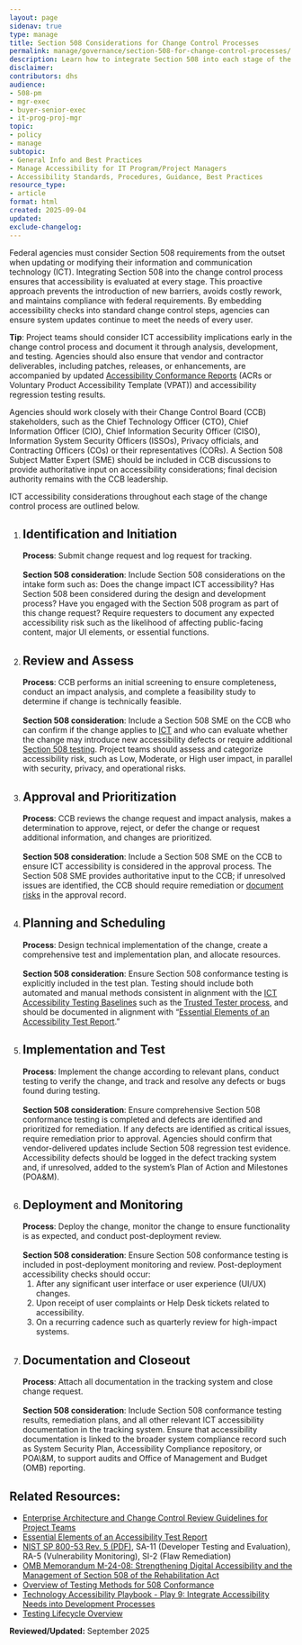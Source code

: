 ```yaml
---
layout: page
sidenav: true
type: manage
title: Section 508 Considerations for Change Control Processes
permalink: manage/governance/section-508-for-change-control-processes/
description: Learn how to integrate Section 508 into each stage of the ICT change control process to ensure Section 508 compliance.
disclaimer: 
contributors: dhs
audience: 
- 508-pm
- mgr-exec
- buyer-senior-exec
- it-prog-proj-mgr
topic: 
- policy
- manage
subtopic: 
- General Info and Best Practices
- Manage Accessibility for IT Program/Project Managers
- Accessibility Standards, Procedures, Guidance, Best Practices
resource_type: 
- article
format: html
created: 2025-09-04
updated: 
exclude-changelog: 
---
```

Federal agencies must consider Section 508 requirements from the outset when updating or modifying their information and communication technology (ICT). Integrating Section 508 into the change control process ensures that accessibility is evaluated at every stage. This proactive approach prevents the introduction of new barriers, avoids costly rework, and maintains compliance with federal requirements. By embedding accessibility checks into standard change control steps, agencies can ensure system updates continue to meet the needs of every user.

<div class="border-base radius-lg border-1px padding-1 bg-primary-lighter" style="margin-top: 1.0em;"><strong>Tip</strong>: Project teams should consider ICT accessibility implications early in the change control process and document it through analysis, development, and testing. Agencies should also ensure that vendor and contractor deliverables, including patches, releases, or enhancements, are accompanied by updated <a href="{{site.baseurl}}/sell/acr/">Accessibility Conformance Reports</a> (ACRs or Voluntary Product Accessibility Template (VPAT)) and accessibility regression testing results.</div>

Agencies should work closely with their Change Control Board (CCB) stakeholders, such as the Chief Technology Officer (CTO), Chief Information Officer (CIO), Chief Information Security Officer (CISO), Information System Security Officers (ISSOs), Privacy officials, and Contracting Officers (COs) or their representatives (CORs). A Section 508 Subject Matter Expert (SME) should be included in CCB discussions to provide authoritative input on accessibility considerations; final decision authority remains with the CCB leadership.

ICT accessibility considerations throughout each stage of the change control process are outlined below.

<ol class="usa-process-list">
  <li class="usa-process-list__item">
    <h2 class="usa-process-list__heading">Identification and Initiation</h2> 
  <strong>Process</strong>: Submit change request and log request for tracking.<br> <br>
<strong>Section 508 consideration</strong>: Include Section 508 considerations on the intake form such as: Does the change impact ICT accessibility? Has Section 508 been considered during the design and development process? Have you engaged with the Section 508 program as part of this change request? Require requesters to document any expected accessibility risk such as the likelihood of affecting public-facing content, major UI elements, or essential functions.</li>
<li class="usa-process-list__item">
    <h2 class="usa-process-list__heading">Review and Assess</h2> 
  <strong>Process</strong>: CCB performs an initial screening to ensure completeness, conduct an impact analysis, and complete a feasibility study to determine if change is technically feasible. <br> <br>
<strong>Section 508 consideration</strong>: Include a Section 508 SME on the CCB who can confirm if the change applies to <a href="{{site.baseurl}}/tools/glossary/#i">ICT</a> and who can evaluate whether the change may introduce new accessibility defects or require additional <a href="{{site.baseurl}}/test/">Section 508 testing</a>. Project teams should assess and categorize accessibility risk, such as Low, Moderate, or High user impact, in parallel with security, privacy, and operational risks.</li>  
<li class="usa-process-list__item">
    <h2 class="usa-process-list__heading">Approval and Prioritization</h2> 
<strong>Process</strong>: CCB reviews the change request and impact analysis, makes a determination to approve, reject, or defer the change or request additional information, and changes are prioritized. <br> <br>
<strong>Section 508 consideration</strong>: Include a Section 508 SME on the CCB to ensure ICT accessibility is considered in the approval process. The Section 508 SME provides authoritative input to the CCB; if unresolved issues are identified, the CCB should require remediation or <a href="{{site.baseurl}}/blog/Accessibility-risk-management-and-model/">document risks</a> in the approval record.</li> 
<li class="usa-process-list__item">
    <h2 class="usa-process-list__headinsg">Planning and Scheduling</h2>  
<strong>Process</strong>: Design technical implementation of the change, create a comprehensive test and implementation plan, and allocate resources. <br>
<br>
<strong>Section 508 consideration</strong>: Ensure Section 508 conformance testing is explicitly included in the test plan. Testing should include both automated and manual methods consistent in alignment with the <a href="{{site.baseurl}}/test/ict-testing-baseline-portfolio/">ICT Accessibility Testing Baselines</a> such as the <a href="{{site.baseurl}}/test/trusted-tester/#dhs-trusted-tester-process--certification-program\">Trusted Tester process</a>, and should be documented in alignment with “<a href="{{site.baseurl}}/test/elements-of-an-accessibility-test-report/">Essential Elements of an Accessibility Test Report</a>.”</li>  
<li class="usa-process-list__item">
    <h2 class="usa-process-list__heading">Implementation and Test</h2> 
<strong>Process</strong>: Implement the change according to relevant plans, conduct testing to verify the change, and track and resolve any defects or bugs found during testing.<br>  
<br>
<strong>Section 508 consideration</strong>: Ensure comprehensive Section 508 conformance testing is completed and defects are identified and prioritized for remediation. If any defects are identified as critical issues, require remediation prior to approval. Agencies should confirm that vendor-delivered updates include Section 508 regression test evidence. Accessibility defects should be logged in the defect tracking system and, if unresolved, added to the system’s Plan of Action and Milestones (POA&M).</li>  
<li class="usa-process-list__item">
    <h2 class="usa-process-list__heading">Deployment and Monitoring</h2>  
<strong>Process</strong>: Deploy the change, monitor the change to ensure functionality is as expected, and conduct post-deployment review. <br>
<br>
<strong>Section 508 consideration</strong>: Ensure Section 508 conformance testing is included in post-deployment monitoring and review. Post-deployment accessibility checks should occur:
<ol>  
    <li>After any significant user interface or user experience (UI/UX) changes.</li>  
    <li>Upon receipt of user complaints or Help Desk tickets related to accessibility.</li>  
    <li>On a recurring cadence such as quarterly review for high-impact systems.</li></ol></li> 
<li class="usa-process-list__item">
    <h2 class="usa-process-list__heading">Documentation and Closeout</h2>  
<strong>Process</strong>: Attach all documentation in the tracking system and close change request. <br> <br>
<strong>Section 508 consideration</strong>: Include Section 508 conformance testing results, remediation plans, and all other relevant ICT accessibility documentation in the tracking system. Ensure that accessibility documentation is linked to the broader system compliance record such as System Security Plan, Accessibility Compliance repository, or POA\&M, to support audits and Office of Management and Budget (OMB) reporting.</li></ol>

## Related Resources:

* [Enterprise Architecture and Change Control Review Guidelines for Project Teams]({{site.baseurl}}/manage/governance/enterprise-architecture-and-change-control/)
* [Essential Elements of an Accessibility Test Report]({{site.baseurl}}/test/elements-of-an-accessibility-test-report/)  
* <a href="https://nvlpubs.nist.gov/nistpubs/SpecialPublications/NIST.SP.800-53r5.pdf" target="_blank" class="usa-link--external">NIST SP 800-53 Rev. 5 (PDF)</a>, SA-11 (Developer Testing and Evaluation), RA-5 (Vulnerability Monitoring), SI-2 (Flaw Remediation)
* <a href="https://bidenwhitehouse.archives.gov/omb/management/ofcio/m-24-08-strengthening-digital-accessibility-and-the-management-of-section-508-of-the-rehabilitation-act/" target="_blank" class="usa-link--external">OMB Memorandum M-24-08: Strengthening Digital Accessibility and the Management of Section 508 of the Rehabilitation Act</a> 
* [Overview of Testing Methods for 508 Conformance]({{site.baseurl}}/test/testing-overview/)  
* [Technology Accessibility Playbook \- Play 9: Integrate Accessibility Needs into Development Processes]({{site.baseurl}}/manage/playbooks/technology-accessibility-playbook/9/)  
* [Testing Lifecycle Overview]({{site.baseurl}}/test/testing-lifecycle-overview/)  

**Reviewed/Updated:** September 2025
